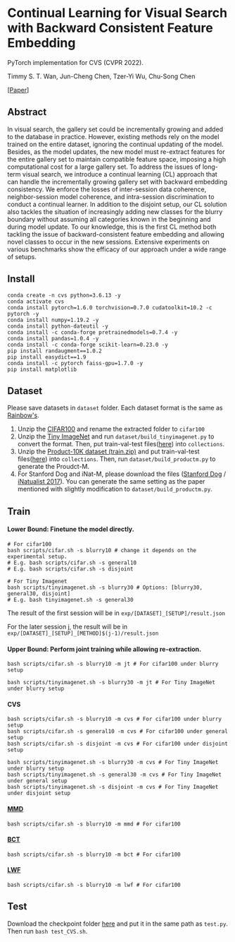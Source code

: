 # Continual Learning for Visual Search with Backward Consistent Feature Embedding

PyTorch implementation for CVS (CVPR 2022).

Timmy S. T. Wan, Jun-Cheng Chen, Tzer-Yi Wu, Chu-Song Chen

[[Paper](https://arxiv.org/abs/2205.13384)]

## Abstract

In visual search, the gallery set could be incrementally growing and added to the database in practice. However, existing methods rely on the model trained on the entire dataset, ignoring the continual updating of the model. Besides, as the model updates, the new model must re-extract features for the entire gallery set to maintain compatible feature space, imposing a high computational cost for a large gallery set. To address the issues of long-term visual search, we introduce a continual learning (CL) approach that can handle the incrementally growing gallery set with backward embedding consistency. We enforce the losses of inter-session data coherence, neighbor-session model coherence, and intra-session discrimination to conduct a continual learner. In addition to the disjoint setup, our CL solution also tackles the situation of increasingly adding new classes for the blurry boundary without assuming all categories known in the beginning and during model update. To our knowledge, this is the first CL method both tackling the issue of backward-consistent feature embedding and allowing novel classes to occur in the new sessions. Extensive experiments on various benchmarks show the efficacy of our approach under a wide range of setups.

## Install

~~~~
conda create -n cvs python=3.6.13 -y
conda activate cvs
conda install pytorch=1.6.0 torchvision=0.7.0 cudatoolkit=10.2 -c pytorch -y
conda install numpy=1.19.2 -y
conda install python-dateutil -y
conda install -c conda-forge pretrainedmodels=0.7.4 -y
conda install pandas=1.0.4 -y
conda install -c conda-forge scikit-learn=0.23.0 -y
pip install randaugment==1.0.2
pip install easydict==1.9
conda install -c pytorch faiss-gpu=1.7.0 -y
pip install matplotlib
~~~~

## Dataset

Please save datasets in `dataset` folder. Each dataset format is the same as [Rainbow's](https://github.com/clovaai/rainbow-memory#datasets).

1. Unzip the [CIFAR100](https://github.com/hwany-j/cifar100_png) and rename the extracted folder to `cifar100`
2. Unzip the [Tiny ImageNet](http://cs231n.stanford.edu/tiny-imagenet-200.zip) and run `dataset/build_tinyimagenet.py` to convert the format. Then, put train-val-test files([here](https://drive.google.com/drive/folders/1CpbWbynZXZMOxV6gcedeJYKPp8aLn1xS?usp=sharing)) into `collections`.
3. Unzip the [Product-10K dataset (train.zip)](https://onedrive.live.com/?cid=1bfdba15301520ef&id=1BFDBA15301520EF%211598&authkey=!ABwlxkUe6Gyxh4s) and put train-val-test files([here](https://drive.google.com/drive/folders/1CpbWbynZXZMOxV6gcedeJYKPp8aLn1xS?usp=sharing)) into `collections`. Then, run `dataset/build_productm.py` to generate the Proudct-M.
4. For Stanford Dog and iNat-M, please download the files ([Stanford Dog](http://vision.stanford.edu/aditya86/ImageNetDogs/images.tar) / [iNatualist 2017](https://github.com/visipedia/inat_comp/tree/master/2017)). You can generate the same setting as the paper mentioned with slightly modification to `dataset/build_productm.py`.


## Train

#### Lower Bound: Finetune the model directly.

~~~~
# For cifar100
bash scripts/cifar.sh -s blurry10 # change it depends on the experimental setup.
# E.g. bash scripts/cifar.sh -s general10
# E.g. bash scripts/cifar.sh -s disjoint

# For Tiny Imagenet
bash scripts/tinyimagenet.sh -s blurry30 # Options: [blurry30, general30, disjoint]
# E.g. bash tinyimagenet.sh -s general30
~~~~

The result of the first session will be in `exp/[DATASET]_[SETUP]/result.json`

For the later session j, the result will be in `exp/[DATASET]_[SETUP]_[METHOD]$(j-1)/result.json`

#### Upper Bound: Perform joint training while allowing re-extraction.

~~~~
bash scripts/cifar.sh -s blurry10 -m jt # For cifar100 under blurry setup

bash scripts/tinyimagenet.sh -s blurry30 -m jt # For Tiny ImageNet under blurry setup
~~~~

#### CVS

~~~~
bash scripts/cifar.sh -s blurry10 -m cvs # For cifar100 under blurry setup
bash scripts/cifar.sh -s general10 -m cvs # For cifar100 under general setup
bash scripts/cifar.sh -s disjoint -m cvs # For cifar100 under disjoint setup

bash scripts/tinyimagenet.sh -s blurry30 -m cvs # For Tiny ImageNet under blurry setup
bash scripts/tinyimagenet.sh -s general30 -m cvs # For Tiny ImageNet under general setup
bash scripts/tinyimagenet.sh -s disjoint -m cvs # For Tiny ImageNet under disjoint setup
~~~~

#### [MMD](https://arxiv.org/abs/2010.08020)

~~~~
bash scripts/cifar.sh -s blurry10 -m mmd # For cifar100
~~~~

#### [BCT](https://arxiv.org/abs/2003.11942)

~~~~
bash scripts/cifar.sh -s blurry10 -m bct # For cifar100
~~~~

#### [LWF](https://arxiv.org/abs/1606.09282)

~~~~
bash scripts/cifar.sh -s blurry10 -m lwf # For cifar100
~~~~


## Test

Download the checkpoint folder [here](https://drive.google.com/drive/folders/1wroCN-cxKSQ2zei7IX0RgC8y-REZ2PT2?usp=sharing) and put it in the same path as `test.py`. Then run `bash test_CVS.sh`.
